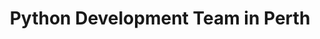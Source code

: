 ---
title: Python Development Team in Perth
permalink: /landings/locations/perth/developer/python
technology: Python
location: Perth
---